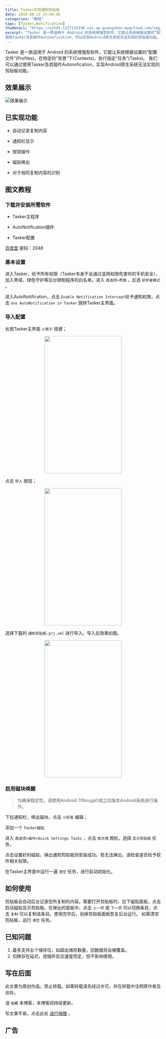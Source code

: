 ```yaml
---
title: Tasker实现通知剪贴板
date: 2018-08-21 15:04:05
categories: "教程"
tags: [Tasker,Notification]
thumbnail: "https://ojhdt-1257115336.cos.ap-guangzhou.myqcloud.com/img/20180821/0.png"
excerpt: "Tasker 是一款适用于 Android 的系统增强型软件，它能让系统根据设置的”配置文件”(Profiles)，在特定的”背景”下(Contexts)，执行指定”任务”(Tasks)。<br>
借助Tasker及其插件Autonofication，可以实现Android原生系统无法实现的剪贴板功能。"
---
```

Tasker 是一款适用于 Android 的系统增强型软件，它能让系统根据设置的”配置文件”(Profiles)，在特定的”背景”下(Contexts)，执行指定”任务”(Tasks)。
我们可以通过使用Tasker及其插件Autonofication，实现Android原生系统无法实现的剪贴板功能。

## 效果展示

![效果展示](https://ojhdt-1257115336.cos.ap-guangzhou.myqcloud.com/img/20180821/1.png)

## 已实现功能
- 自动记录复制内容

- 通知栏显示

- 按钮操作

- 磁贴唤出

- 对于相同复制内容的识别


## 图文教程

### 下载并安装所需软件

* Tasker主程序

* AutoNotification插件

* Tasker配置

[百度盘](https://pan.baidu.com/wap/init?surl=c10ZYHa) 密码：2048

### 基本设置
进入Tasker，给予所有权限（Tasker本身不会通过滥用权限危害你的手机安全），加入黑域，绿色守护等后台限制程序的白名单。进入 `首选项>界面` ，反选 `初学者模式` 。

进入AutoNotification，点击 `Enable Notification Intercept`给予通知权限，点击 `Use AutoNotification in Tasker` 跳转Tasker主界面。

### 导入配置

长按Tasker主界面 `小房子` 按键；

<div align=center>
<img src="https://ojhdt-1257115336.cos.ap-guangzhou.myqcloud.com/img/20180821/2.png" width="250" height="444" />
</div>

点击 `导入` 按钮；

<div align=center>
<img src="https://ojhdt-1257115336.cos.ap-guangzhou.myqcloud.com/img/20180821/3.png" width="250" height="444" />
</div>

选择下载的 `通知剪贴板.prj.xml` 进行导入。导入后效果如图。

<div align=center>
<img src="https://ojhdt-1257115336.cos.ap-guangzhou.myqcloud.com/img/20180821/4.png" width="250" height="444" />
</div>


### 启用磁块唤醒
>为确保稳定性，请使用Android 7(Nougat)或之后版本Android系统进行操作。

下拉通知栏，唤出磁块，点击 `小铅笔` 编辑；

添加一个 `Tasker磁贴`

进入 `首选项>操作>Quick Settings Tasks` ，点击 `放大镜` 图标，选择 `显示剪贴板` 任务。

点击设置好的磁贴，弹出通知剪贴板则安装成功。若无法弹出，请检查是否给予软件相关权限。

在Tasker主界面中运行一遍 `清空` 任务，进行启动初始化。

## 如何使用

剪贴板会自动后台记录您所复制的内容。需要打开剪贴板时，拉下磁贴面板，点击启动磁贴显示剪贴板。在弹出的面板中，点击 `上一项` 或 `下一项` 可以切换条目，点击 `复制` 可以复制该条目。使用完毕后，划掉剪贴板面板恢复后台运行。
如需清空剪贴板，运行 `清空` 任务。

## 已知问题
1. 最多支持五个储存位，如超出储存数量，旧数据将会被覆盖。
2. 切换存在延迟，视插件反应速度而定，但不影响使用。

## 写在后面
此文章为原创作品，禁止转载。如需转载请先经过许可，并在转载中注明原作者及出处。

请 `收藏` 本博客，本博客将持续更新。

写文章不易，点击此处 <a data-fancybox data-src="#modal" href="javascript:;" >进行捐赠</a> 。



 <div style="display: none;" id="modal" > 
 <h2>捐赠</h2> 
 <p>写文章不易，请我喝一杯咖啡吧~ <br>
 <img src="https://blog.ojhdt.com/alipay.png" width="240" height="364" alt="支付宝" /> <img src="https://blog.ojhdt.com/wechat.png" width="240" height="364" alt="微信" /> <br>

点击<a href="https://blog.ojhdt.com/donate">此处</a>前往捐赠详情页。
 </p> 
 </div> 


## 广告
<script async src="//pagead2.googlesyndication.com/pagead/js/adsbygoogle.js"></script>
<ins class="adsbygoogle"
     style="display:block; text-align:center;"
     data-ad-layout="in-article"
     data-ad-format="fluid"
     data-ad-client="ca-pub-1043177129475579"
     data-ad-slot="7254716173"></ins>
<script>
     (adsbygoogle = window.adsbygoogle || []).push({});
</script>